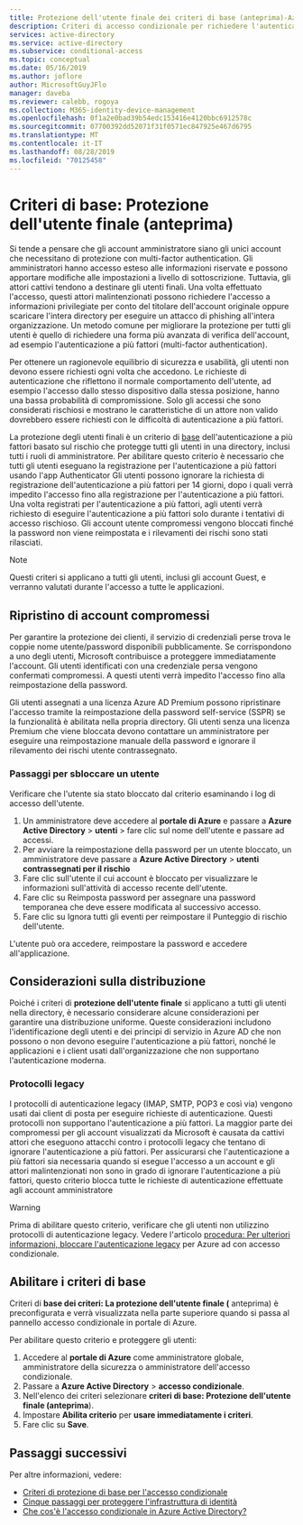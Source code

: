 ```yaml
---
title: Protezione dell'utente finale dei criteri di base (anteprima)-Azure Active Directory
description: Criteri di accesso condizionale per richiedere l'autenticazione a più fattori per gli utenti
services: active-directory
ms.service: active-directory
ms.subservice: conditional-access
ms.topic: conceptual
ms.date: 05/16/2019
ms.author: joflore
author: MicrosoftGuyJFlo
manager: daveba
ms.reviewer: calebb, rogoya
ms.collection: M365-identity-device-management
ms.openlocfilehash: 0f1a2e0bad39b54edc153416e4120bbc6912578c
ms.sourcegitcommit: 07700392dd52071f31f0571ec847925e467d6795
ms.translationtype: MT
ms.contentlocale: it-IT
ms.lasthandoff: 08/28/2019
ms.locfileid: "70125458"
---
```

# <a name="baseline-policy-end-user-protection-preview"></a>Criteri di base: Protezione dell'utente finale (anteprima)

Si tende a pensare che gli account amministratore siano gli unici account che necessitano di protezione con multi-factor authentication. Gli amministratori hanno accesso esteso alle informazioni riservate e possono apportare modifiche alle impostazioni a livello di sottoscrizione. Tuttavia, gli attori cattivi tendono a destinare gli utenti finali. Una volta effettuato l'accesso, questi attori malintenzionati possono richiedere l'accesso a informazioni privilegiate per conto del titolare dell'account originale oppure scaricare l'intera directory per eseguire un attacco di phishing all'intera organizzazione. Un metodo comune per migliorare la protezione per tutti gli utenti è quello di richiedere una forma più avanzata di verifica dell'account, ad esempio l'autenticazione a più fattori (multi-factor authentication).

Per ottenere un ragionevole equilibrio di sicurezza e usabilità, gli utenti non devono essere richiesti ogni volta che accedono. Le richieste di autenticazione che riflettono il normale comportamento dell'utente, ad esempio l'accesso dallo stesso dispositivo dalla stessa posizione, hanno una bassa probabilità di compromissione. Solo gli accessi che sono considerati rischiosi e mostrano le caratteristiche di un attore non valido dovrebbero essere richiesti con le difficoltà di autenticazione a più fattori.

La protezione degli utenti finali è un criterio di [base](concept-baseline-protection.md) dell'autenticazione a più fattori basato sul rischio che protegge tutti gli utenti in una directory, inclusi tutti i ruoli di amministratore. Per abilitare questo criterio è necessario che tutti gli utenti eseguano la registrazione per l'autenticazione a più fattori usando l'app Authenticator Gli utenti possono ignorare la richiesta di registrazione dell'autenticazione a più fattori per 14 giorni, dopo i quali verrà impedito l'accesso fino alla registrazione per l'autenticazione a più fattori. Una volta registrati per l'autenticazione a più fattori, agli utenti verrà richiesto di eseguire l'autenticazione a più fattori solo durante i tentativi di accesso rischioso. Gli account utente compromessi vengono bloccati finché la password non viene reimpostata e i rilevamenti dei rischi sono stati rilasciati.

> [!NOTE]
> Questi criteri si applicano a tutti gli utenti, inclusi gli account Guest, e verranno valutati durante l'accesso a tutte le applicazioni.

## <a name="recovering-compromised-accounts"></a>Ripristino di account compromessi

Per garantire la protezione dei clienti, il servizio di credenziali perse trova le coppie nome utente/password disponibili pubblicamente. Se corrispondono a uno degli utenti, Microsoft contribuisce a proteggere immediatamente l'account. Gli utenti identificati con una credenziale persa vengono confermati compromessi. A questi utenti verrà impedito l'accesso fino alla reimpostazione della password.

Gli utenti assegnati a una licenza Azure AD Premium possono ripristinare l'accesso tramite la reimpostazione della password self-service (SSPR) se la funzionalità è abilitata nella propria directory. Gli utenti senza una licenza Premium che viene bloccata devono contattare un amministratore per eseguire una reimpostazione manuale della password e ignorare il rilevamento dei rischi utente contrassegnato.

### <a name="steps-to-unblock-a-user"></a>Passaggi per sbloccare un utente

Verificare che l'utente sia stato bloccato dal criterio esaminando i log di accesso dell'utente.

1. Un amministratore deve accedere al **portale di Azure** e passare a **Azure Active Directory** > **utenti** > fare clic sul nome dell'utente e passare ad accessi.
1. Per avviare la reimpostazione della password per un utente bloccato, un amministratore deve passare a **Azure Active Directory** > **utenti contrassegnati per il rischio**
1. Fare clic sull'utente il cui account è bloccato per visualizzare le informazioni sull'attività di accesso recente dell'utente.
1. Fare clic su Reimposta password per assegnare una password temporanea che deve essere modificata al successivo accesso.
1. Fare clic su Ignora tutti gli eventi per reimpostare il Punteggio di rischio dell'utente.

L'utente può ora accedere, reimpostare la password e accedere all'applicazione.

## <a name="deployment-considerations"></a>Considerazioni sulla distribuzione

Poiché i criteri di **protezione dell'utente finale** si applicano a tutti gli utenti nella directory, è necessario considerare alcune considerazioni per garantire una distribuzione uniforme. Queste considerazioni includono l'identificazione degli utenti e dei principi di servizio in Azure AD che non possono o non devono eseguire l'autenticazione a più fattori, nonché le applicazioni e i client usati dall'organizzazione che non supportano l'autenticazione moderna.

### <a name="legacy-protocols"></a>Protocolli legacy

I protocolli di autenticazione legacy (IMAP, SMTP, POP3 e così via) vengono usati dai client di posta per eseguire richieste di autenticazione. Questi protocolli non supportano l'autenticazione a più fattori.  La maggior parte dei compromessi per gli account visualizzati da Microsoft è causata da cattivi attori che eseguono attacchi contro i protocolli legacy che tentano di ignorare l'autenticazione a più fattori. Per assicurarsi che l'autenticazione a più fattori sia necessaria quando si esegue l'accesso a un account e gli attori malintenzionati non sono in grado di ignorare l'autenticazione a più fattori, questo criterio blocca tutte le richieste di autenticazione effettuate agli account amministratore

> [!WARNING]
> Prima di abilitare questo criterio, verificare che gli utenti non utilizzino protocolli di autenticazione legacy. Vedere l'articolo [procedura: Per ulteriori informazioni, bloccare l'autenticazione legacy](howto-baseline-protect-legacy-auth.md#identify-legacy-authentication-use) per Azure ad con accesso condizionale.

## <a name="enable-the-baseline-policy"></a>Abilitare i criteri di base

Criteri di **base dei criteri: La protezione dell'utente finale (** anteprima) è preconfigurata e verrà visualizzata nella parte superiore quando si passa al pannello accesso condizionale in portale di Azure.

Per abilitare questo criterio e proteggere gli utenti:

1. Accedere al **portale di Azure** come amministratore globale, amministratore della sicurezza o amministratore dell'accesso condizionale.
1. Passare a **Azure Active Directory** > **accesso condizionale**.
1. Nell'elenco dei criteri selezionare **criteri di base: Protezione dell'utente finale (anteprima**).
1. Impostare **Abilita criterio** per **usare immediatamente i criteri**.
1. Fare clic su **Save**.

## <a name="next-steps"></a>Passaggi successivi

Per altre informazioni, vedere:

* [Criteri di protezione di base per l'accesso condizionale](concept-baseline-protection.md)
* [Cinque passaggi per proteggere l'infrastruttura di identità](../../security/fundamentals/steps-secure-identity.md)
* [Che cos'è l'accesso condizionale in Azure Active Directory?](overview.md)

